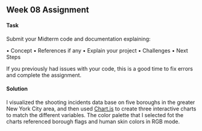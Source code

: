 ## Week 08 Assignment

#### Task
Submit your Midterm code and documentation explaining:

• Concept
• References if any
• Explain your project
• Challenges
• Next Steps

If you previously had issues with your code, this is a good time to fix errors and complete the assignment. 

#### Solution
I visualized the shooting incidents data base on five boroughs in the greater New York City area, and then used [Chart.js](https://www.chartjs.org/) to create three interactive charts to match the different variables. The color palette that I selected fot the charts referenced borough flags and human skin colors in RGB mode.
